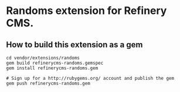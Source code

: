 # Randoms extension for Refinery CMS.

## How to build this extension as a gem

    cd vendor/extensions/randoms
    gem build refinerycms-randoms.gemspec
    gem install refinerycms-randoms.gem

    # Sign up for a http://rubygems.org/ account and publish the gem
    gem push refinerycms-randoms.gem